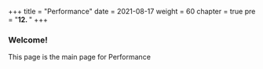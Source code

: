 +++
title = "Performance"
date = 2021-08-17
weight = 60
chapter = true
pre = "<b>12.  </b>"
+++
### Welcome!
This page is the main page for Performance
